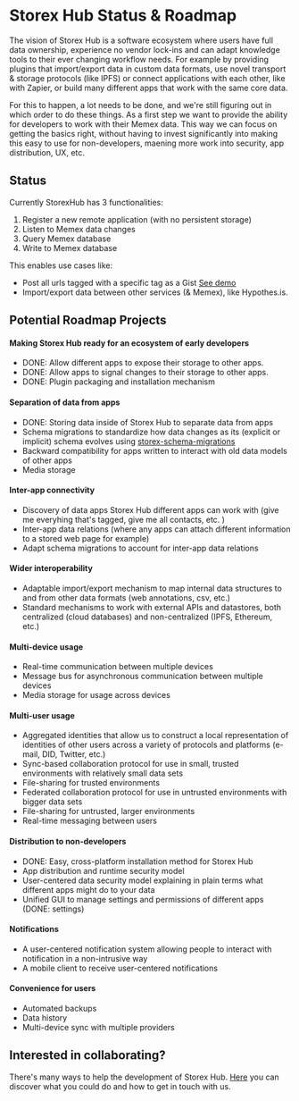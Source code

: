 # Storex Hub Status & Roadmap

The vision of Storex Hub is a software ecosystem where users have full data ownership, experience no vendor lock-ins and can adapt knowledge tools to their ever changing workflow needs.
For example by providing plugins that import/export data in custom data formats, use novel transport & storage protocols (like IPFS) or connect applications with each other, like with Zapier, or build many different apps that work with the same core data.

For this to happen, a lot needs to be done, and we're still figuring out in which order to do these things.
As a first step we want to provide the ability for developers to work with their Memex data.
This way we can focus on getting the basics right, without having to invest significantly into making this easy to use for non-developers, maening more work into security, app distribution, UX, etc.

## Status

Currently StorexHub has 3 functionalities:

1. Register a new remote application (with no persistent storage)
2. Listen to Memex data changes
3. Query Memex database
4. Write to Memex database

This enables use cases like:

- Post all urls tagged with a specific tag as a Gist [See demo](https://twitter.com/worldbrain/status/1235279061624250369?s=20)
- Import/export data between other services (& Memex), like Hypothes.is.

## Potential Roadmap Projects

#### Making Storex Hub ready for an ecosystem of early developers

- DONE: Allow different apps to expose their storage to other apps.
- DONE: Allow apps to signal changes to their storage to other apps.
- DONE: Plugin packaging and installation mechanism

#### Separation of data from apps

- DONE: Storing data inside of Storex Hub to separate data from apps
- Schema migrations to standardize how data changes as its (explicit or implicit) schema evolves using [storex-schema-migrations](/guides/schema-migrations/)
- Backward compatibility for apps written to interact with old data models of other apps
- Media storage

#### Inter-app connectivity

- Discovery of data apps Storex Hub different apps can work with (give me everyhing that's tagged, give me all contacts, etc. )
- Inter-app data relations (where any apps can attach different information to a stored web page for example)
- Adapt schema migrations to account for inter-app data relations

#### Wider interoperability

- Adaptable import/export mechanism to map internal data structures to and from other data formats (web annotations, csv, etc.)
- Standard mechanisms to work with external APIs and datastores, both centralized (cloud databases) and non-centralized (IPFS, Ethereum, etc.)

#### Multi-device usage

- Real-time communication between multiple devices
- Message bus for asynchronous communication between multiple devices
- Media storage for usage across devices

#### Multi-user usage

- Aggregated identities that allow us to construct a local representation of identities of other users across a variety of protocols and platforms (e-mail, DID, Twitter, etc.)
- Sync-based collaboration protocol for use in small, trusted environments with relatively small data sets
- File-sharing for trusted environments
- Federated collaboration protocol for use in untrusted environments with bigger data sets
- File-sharing for untrusted, larger environments
- Real-time messaging between users

#### Distribution to non-developers

- DONE: Easy, cross-platform installation method for Storex Hub
- App distribution and runtime security model
- User-centered data security model explaining in plain terms what different apps might do to your data
- Unified GUI to manage settings and permissions of different apps (DONE: settings)

#### Notifications

- A user-centered notification system allowing people to interact with notification in a non-intrusive way
- A mobile client to receive user-centered notifications

#### Convenience for users

- Automated backups
- Data history
- Multi-device sync with multiple providers

## Interested in collaborating?

There's many ways to help the development of Storex Hub. [Here](/storex-hub/contact/) you can discover what you could do and how to get in touch with us.
